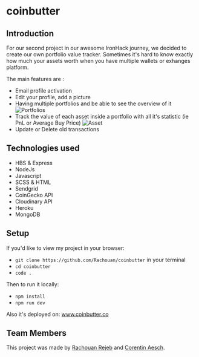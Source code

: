 # coinbutter

## Introduction 

For our second project in our awesome IronHack journey, we decided to create our own portfolio value tracker. Sometimes it's hard to know exactly how much your assets worth when you have multiple wallets or exhanges platform. 

The main features are : 

- Email profile activation
- Edit your profile, add a picture
- Having multiple portfolios and be able to see the overview of it
    ![Portfolios]("./public/images/readme/portfolios.png")
- Track the value of each asset inside a portfolio with all it's statistic (ie PnL or Average Buy Price)
    ![Asset]("./public/images/readme/asset.png")
- Update or Delete old transactions


## Technologies used

- HBS & Express
- NodeJs
- Javascript
- SCSS & HTML
- Sendgrid
- CoinGecko API
- Cloudinary API
- Heroku
- MongoDB

## Setup

If you'd like to view my project in your browser:

-  `git clone https://github.com/Rachouan/coinbutter` in your terminal
-  `cd coinbutter`
-  `code .`

Then to run it locally:

- `npm install`
- `npm run dev`

Also it's deployed on: www.coinbutter.co

## Team Members

This project was made by [Rachouan Rejeb](https://github.com/rachouan) and [Corentin Aesch](https://github.com/CorentinAesch).